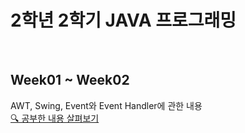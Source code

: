 <h1> 2학년 2학기  JAVA 프로그래밍 </h1>

<br>

## Week01 ~ Week02

AWT, Swing, Event와 Event Handler에 관한 내용
<br>
<a href = "https://velog.io/@haansohee/JAVA-프로그래밍"> 🔍 공부한 내용 살펴보기 </a>
